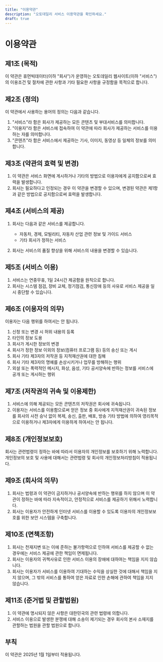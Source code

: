 ```yaml
---
title: "이용약관"
description: "오토데일리 서비스 이용약관을 확인하세요."
draft: true
---
```


# 이용약관

## 제1조 (목적)

이 약관은 휴먼빅데이터(이하 "회사")가 운영하는 오토데일리 웹사이트(이하 "서비스")의 이용조건 및 절차에 관한 사항과 기타 필요한 사항을 규정함을 목적으로 합니다.

## 제2조 (정의)

이 약관에서 사용하는 용어의 정의는 다음과 같습니다.

1. "서비스"라 함은 회사가 제공하는 모든 콘텐츠 및 부대서비스를 의미합니다.
2. "이용자"라 함은 서비스에 접속하여 이 약관에 따라 회사가 제공하는 서비스를 이용하는 자를 의미합니다.
3. "콘텐츠"라 함은 서비스에서 제공하는 기사, 이미지, 동영상 등 일체의 정보를 의미합니다.

## 제3조 (약관의 효력 및 변경)

1. 이 약관은 서비스 화면에 게시하거나 기타의 방법으로 이용자에게 공지함으로써 효력을 발생합니다.
2. 회사는 필요하다고 인정되는 경우 이 약관을 변경할 수 있으며, 변경된 약관은 제1항과 같은 방법으로 공지함으로써 효력을 발생합니다.

## 제4조 (서비스의 제공)

1. 회사는 다음과 같은 서비스를 제공합니다.
   - 자동차, 경제, 모빌리티, 자동차 산업 관련 정보 및 가이드 서비스
   - 기타 회사가 정하는 서비스

2. 회사는 서비스의 품질 향상을 위해 서비스의 내용을 변경할 수 있습니다.

## 제5조 (서비스 이용)

1. 서비스는 연중무휴, 1일 24시간 제공함을 원칙으로 합니다.
2. 회사는 시스템 점검, 장비 교체, 정기점검, 통신장애 등의 사유로 서비스 제공을 일시 중단할 수 있습니다.

## 제6조 (이용자의 의무)

이용자는 다음 행위를 하여서는 안 됩니다.

1. 신청 또는 변경 시 허위 내용의 등록
2. 타인의 정보 도용
3. 회사가 게시한 정보의 변경
4. 회사가 정한 정보 이외의 정보(컴퓨터 프로그램 등) 등의 송신 또는 게시
5. 회사 기타 제3자의 저작권 등 지적재산권에 대한 침해
6. 회사 기타 제3자의 명예를 손상시키거나 업무를 방해하는 행위
7. 외설 또는 폭력적인 메시지, 화상, 음성, 기타 공서양속에 반하는 정보를 서비스에 공개 또는 게시하는 행위

## 제7조 (저작권의 귀속 및 이용제한)

1. 서비스에 의해 제공되는 모든 콘텐츠의 저작권은 회사에 귀속됩니다.
2. 이용자는 서비스를 이용함으로써 얻은 정보 중 회사에게 지적재산권이 귀속된 정보를 회사의 사전 승낙 없이 복제, 송신, 출판, 배포, 방송 기타 방법에 의하여 영리목적으로 이용하거나 제3자에게 이용하게 하여서는 안 됩니다.

## 제8조 (개인정보보호)

회사는 관련법령이 정하는 바에 따라서 이용자의 개인정보를 보호하기 위해 노력합니다. 개인정보의 보호 및 사용에 대해서는 관련법령 및 회사의 개인정보처리방침이 적용됩니다.

## 제9조 (회사의 의무)

1. 회사는 법령과 이 약관이 금지하거나 공서양속에 반하는 행위를 하지 않으며 이 약관이 정하는 바에 따라 지속적이고, 안정적으로 서비스를 제공하기 위해서 노력합니다.
2. 회사는 이용자가 안전하게 인터넷 서비스를 이용할 수 있도록 이용자의 개인정보보호를 위한 보안 시스템을 구축합니다.

## 제10조 (면책조항)

1. 회사는 천재지변 또는 이에 준하는 불가항력으로 인하여 서비스를 제공할 수 없는 경우에는 서비스 제공에 관한 책임이 면제됩니다.
2. 회사는 이용자의 귀책사유로 인한 서비스 이용의 장애에 대하여는 책임을 지지 않습니다.
3. 회사는 이용자가 서비스를 이용하여 기대하는 수익을 상실한 것에 대해서 책임을 지지 않으며, 그 밖의 서비스를 통하여 얻은 자료로 인한 손해에 관하여 책임을 지지 않습니다.

## 제11조 (준거법 및 관할법원)

1. 이 약관에 명시되지 않은 사항은 대한민국의 관련 법령에 의합니다.
2. 서비스 이용으로 발생한 분쟁에 대해 소송이 제기되는 경우 회사의 본사 소재지를 관할하는 법원을 관할 법원으로 합니다.

## 부칙

이 약관은 2025년 1월 1일부터 적용됩니다.

